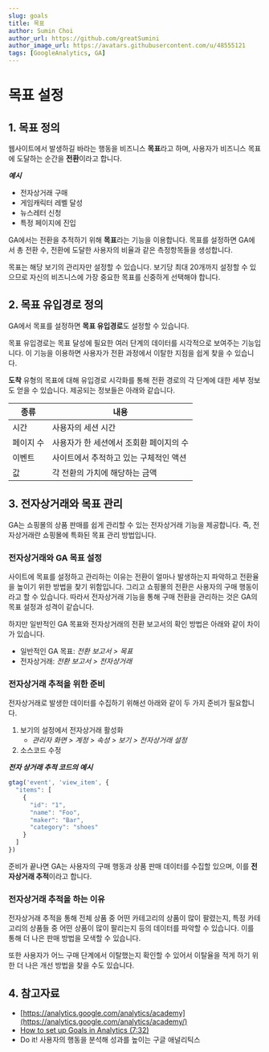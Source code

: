 ```yaml
---
slug: goals
title: 목표
author: Sumin Choi
author_url: https://github.com/greatSumini
author_image_url: https://avatars.githubusercontent.com/u/48555121
tags: [GoogleAnalytics, GA]
---
```


# 목표 설정

## 1. 목표 정의

웹사이트에서 발생하길 바라는 행동을 비즈니스 **목표**라고 하며, 사용자가 비즈니스 목표에 도달하는 순간을 **전환**이라고 합니다.

**_예시_**
- 전자상거래 구매
- 게임캐릭터 레벨 달성
- 뉴스레터 신청
- 특정 페이지에 진입

GA에서는 전환을 추적하기 위해 **목표**라는 기능을 이용합니다. 목표를 설정하면 GA에서 총 전환 수, 전환에 도달한 사용자의 비율과 같은 측정항목들을 생성합니다.

목표는 해당 보기의 관리자만 설정할 수 있습니다. 보기당 최대 20개까지 설정할 수 있으므로 자신의 비즈니스에 가장 중요한 목표를 신중하게 선택해야 합니다.

## 2. 목표 유입경로 정의

GA에서 목표를 설정하면 **목표 유입경로**도 설정할 수 있습니다.

목표 유입경로는 목표 달성에 필요한 여러 단계의 데이터를 시각적으로 보여주는 기능입니다. 이 기능을 이용하면 사용자가 전환 과정에서 이탈한 지점을 쉽게 찾을 수 있습니다.

**도착** 유형의 목표에 대해 유입경로 시각화를 통해 전환 경로의 각 단계에 대한 세부 정보도 얻을 수 있습니다. 제공되는 정보들은 아래와 같습니다.

|종류|내용
|------|---|
|시간|사용자의 세션 시간|
|페이지 수|사용자가 한 세션에서 조회환 페이지의 수|
|이벤트|사이트에서 추적하고 있는 구체적인 액션|
|값|각 전환의 가치에 해당하는 금액|

## 3. 전자상거래와 목표 관리

GA는 쇼핑몰의 상품 판매를 쉽게 관리할 수 있는 전자상거래 기능을 제공합니다. 즉, 전자상거래란 쇼핑몰에 특화된 목표 관리 방법입니다.

### 전자상거래와 GA 목표 설정

사이트에 목표를 설정하고 관리하는 이유는 전환이 얼마나 발생하는지 파악하고 전환율을 높이기 위한 방법을 찾기 위함입니다. 그리고 쇼핑몰의 전환은 사용자의 구매 행동이라고 할 수 있습니다. 따라서 전자상거래 기능을 통해 구매 전환을 관리하는 것은 GA의 목표 설정과 성격이 같습니다.

하지만 일반적인 GA 목표와 전자상거래의 전환 보고서의 확인 방법은 아래와 같이 차이가 있습니다.

* 일반적인 GA 목표: _전환 보고서 > 목표_
* 전자상거래: _전환 보고서 > 전자상거래_

### 전자상거래 추적을 위한 준비

전자상거래로 발생한 데이터를 수집하기 위해선 아래와 같이 두 가지 준비가 필요합니다. 

1. 보기의 설정에서 전자상거래 활성화
   * _관리자 화면 > 계정 > 속성 > 보기 > 전자상거래 설정_
2. 소스코드 수정

**_전자 상거래 추적 코드의 예시_**

```js
gtag('event', 'view_item', {
  "items": [
    {
      "id": "1",
      "name": "Foo",
      "maker": "Bar",
      "category": "shoes"
    }
  ]
})
```
준비가 끝나면 GA는 사용자의 구매 행동과 상품 판매 데이터를 수집할 있으며, 이를 **전자상거래 추적**이라고 합니다.

### 전자상거래 추적을 하는 이유

전자상거래 추적을 통해 전체 상품 중 어떤 카테고리의 상품이 많이 팔렸는지, 특정 카테고리의 상품들 중 어떤 상품이 많이 팔리는지 등의 데이터를 파악할 수 있습니다. 이를 통해 더 나은 판매 방법을 모색할 수 있습니다.

또한 사용자가 어느 구매 단계에서 이탈했는지 확인할 수 있어서 이탈율을 적게 하기 위한 더 나은 개선 방법을 찾을 수도 있습니다.

## 4. 참고자료

- [https://analytics.google.com/analytics/academy](https://analytics.google.com/analytics/academy/)
- [How to set up Goals in Analytics (7:32)](https://www.youtube.com/watch?v=2Ke3-0Jsl-I)
- Do it! 사용자의 행동을 분석해 성과를 높이는 구글 애널리틱스
